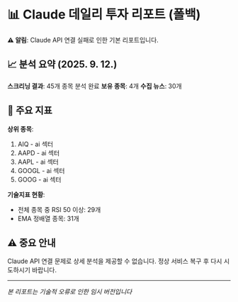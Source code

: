 # 📊 Claude 데일리 투자 리포트 (폴백)

**⚠️ 알림**: Claude API 연결 실패로 인한 기본 리포트입니다.

## 📈 분석 요약 (2025. 9. 12.)

**스크리닝 결과**: 45개 종목 분석 완료
**보유 종목**: 4개 
**수집 뉴스**: 30개

## 🎯 주요 지표

**상위 종목**:
1. AIQ - ai 섹터
2. AAPD - ai 섹터
3. AAPL - ai 섹터
4. GOOGL - ai 섹터
5. GOOG - ai 섹터

**기술지표 현황**:
- 전체 종목 중 RSI 50 이상: 29개
- EMA 정배열 종목: 31개

## ⚠️ 중요 안내

Claude API 연결 문제로 상세 분석을 제공할 수 없습니다.
정상 서비스 복구 후 다시 시도하시기 바랍니다.

---
*본 리포트는 기술적 오류로 인한 임시 버전입니다*